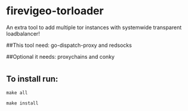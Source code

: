 # firevigeo-torloader
An extra tool to add multiple tor instances with systemwide transparent loadbalancer!


##This tool need: go-dispatch-proxy and redsocks

##Optional it needs: proxychains and conky
#

##	To install run:

	make all

	make install


